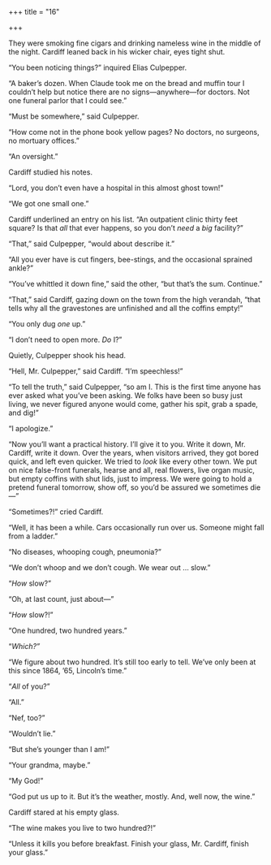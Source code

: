 +++
title = "16"

+++





They were smoking fine cigars and drinking nameless wine in the middle of the night. Cardiff leaned back in his wicker chair, eyes tight shut.

“You been noticing things?” inquired Elias Culpepper.

“A baker’s dozen. When Claude took me on the bread and muffin tour I couldn’t help but notice there are no signs—anywhere—for doctors. Not one funeral parlor that I could see.”

“Must be somewhere,” said Culpepper.

“How come not in the phone book yellow pages? No doctors, no surgeons, no mortuary offices.”

“An oversight.”

Cardiff studied his notes.

“Lord, you don’t even have a hospital in this almost ghost town\!”

“We got one small one.”

Cardiff underlined an entry on his list. “An outpatient clinic thirty feet square? Is that *all* that ever happens, so you don’t *need* a *big* facility?”

“That,” said Culpepper, “would about describe it.”

“All you ever have is cut fingers, bee-stings, and the occasional sprained ankle?”

“You’ve whittled it down fine,” said the other, “but that’s the sum. Continue.”

“That,” said Cardiff, gazing down on the town from the high verandah, “that tells why all the gravestones are unfinished and all the coffins empty\!”

“You only dug *one* up.”

“I don’t need to open more. *Do* I?”

Quietly, Culpepper shook his head.

“Hell, Mr. Culpepper,” said Cardiff. “I’m speechless\!”

“To tell the truth,” said Culpepper, “so am I. This is the first time anyone has ever asked what you’ve been asking. We folks have been so busy just living, we never figured anyone would come, gather his spit, grab a spade, and dig\!”

“I apologize.”

“Now you’ll want a practical history. I’ll give it to you. Write it down, Mr. Cardiff, write it down. Over the years, when visitors arrived, they got bored quick, and left even quicker. We tried to *look* like every other town. We put on nice false-front funerals, hearse and all, real flowers, live organ music, but empty coffins with shut lids, just to impress. We were going to hold a pretend funeral tomorrow, show off, so you’d be assured we sometimes die—”

“Sometimes?\!” cried Cardiff.

“Well, it has been a while. Cars occasionally run over us. Someone might fall from a ladder.”

“No diseases, whooping cough, pneumonia?”

“We don’t whoop and we don’t cough. We wear out … slow.”

“*How* slow?”

“Oh, at last count, just about—”

“*How* slow?\!”

“One hundred, two hundred years.”

“*Which?”*

“We figure about two hundred. It’s still too early to tell. We’ve only been at this since 1864, ’65, Lincoln’s time.”

“*All* of you?”

“All.”

“Nef, too?”

“Wouldn’t lie.”

“But she’s younger than I am\!”

“Your grandma, maybe.”

“My God\!”

“God put us up to it. But it’s the weather, mostly. And, well now, the wine.”

Cardiff stared at his empty glass.

“The wine makes you live to two hundred?\!”

“Unless it kills you before breakfast. Finish your glass, Mr. Cardiff, finish your glass.”




